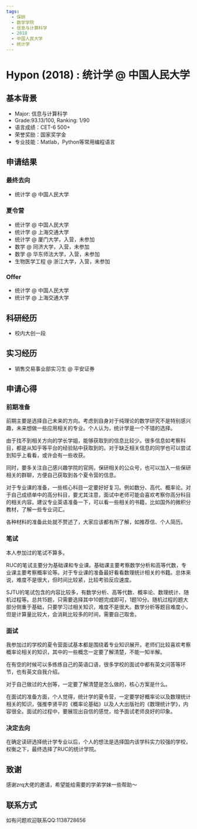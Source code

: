 ```yaml
---
tags:
  - 保研
  - 数学学院
  - 信息与计算科学
  - 2018
  - 中国人民大学
  - 统计学
---
```


# Hypon (2018) : 统计学 @ 中国人民大学

## 基本背景

- Major: 信息与计算科学
- Grade:93.13/100, Ranking: 1/90
- 语言成绩：CET-6 500+
- 荣誉奖励：国家奖学金
- 专业技能：Matlab，Python等常用编程语言

## 申请结果

### 最终去向

- 统计学 @ 中国人民大学

### 夏令营

- 统计学 @ 中国人民大学
- 统计学 @ 上海交通大学
- 统计学 @ 厦门大学，入营，未参加
- 数学 @ 同济大学，入营，未参加
- 数学 @ 华东师法大学，入营，未参加
- 生物医学工程 @ 浙江大学，入营，未参加

### Offer

-  统计学 @ 中国人民大学
-  统计学 @ 上海交通大学

## 科研经历

- 校内大创一段

## 实习经历

- 销售交易事业部实习生 @ 平安证券

## 申请心得

### **前期准备**

前期主要是选择自己未来的方向。考虑到自身对于纯理论的数学研究不是特别感兴趣，未来想做一些应用相关的专业。个人认为，统计学是一个不错的选择。

由于找不到相关方向的学长学姐，能够获取到的信息比较少。很多信息如考察科目，都是从知乎等平台的经验贴中获取到的。对于缺乏相关信息的同学也可以尝试到知乎上看看，或许会有一些收获。

同时，要多关注自己感兴趣学院的官网，保研相关的公众号，也可以加入一些保研相关的群聊，方便自己获取到各个夏令营的信息。

对于专业课的准备，一些核心科目一定要好好复习。例如数分、高代、概率论。对于自己成绩单中的高分科目，要尤其注意，面试中老师可能会喜欢考察你高分科目的相关内容。建议专业英语准备一下，可以看一些相关的书籍，比如国外的微积分教材，了解一些专业词汇。

各种材料的准备此处就不赘述了，大家应该都有所了解，如推荐信、个人简历。

### **笔试**

本人参加过的笔试不算多。

RUC的笔试主要分为基础课和专业课。基础课主要考察数学分析和高等代数，专业课主要考察概率论等。对于专业课的准备最好看看数理统计相关的书籍。总体来说，难度不是很大，但时间比较紧，比较考验反应速度。

SJTU的笔试包含的内容比较多，有数学分析、高等代数、概率论、数理统计、随机过程等。总共15题，只需要选择其中10题完成即可，1题10分。随机过程的题大部分侧重于基础，只要学习过相关知识，难度不是很大。数学分析等题目难度小，但是计算量比较大，会消耗比较多的时间，需要自己取舍。

### **面试**

我参加过的学校的夏令营面试基本都是围绕着专业知识展开。老师们比较喜欢考察概率论相关的知识，其中的一些概念一定要了解清楚，不能一知半解。

在有空的时候可以多练练自己的英语口语，很多学校的面试中都有英文问答等环节，也有英文自我介绍。

对于自己做过的大创等，一定要了解清楚是怎么做的，核心方案是什么。

在面试的准备方面，个人觉得，统计学的夏令营，一定要学好概率论以及数理统计相关的知识，强推李贤平的《概率论基础》以及人大出版社的《数理统计学》，内容很全。面试的过程中，要展现出自信的感觉，给予面试老师良好的印象。

### **决定去向**

在确定读研选择统计学专业以后，个人的想法是选择国内该学科实力较强的学校，权衡之下，最终选择了RUC的统计学院。

## **致谢**

感谢zrq大佬的邀请，希望能给需要的学弟学妹一些帮助～

## 联系方式 

如有问题欢迎联系QQ:1138728656
